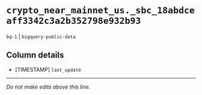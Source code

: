 # `crypto_near_mainnet_us._sbc_18abdceaff3342c3a2b352798e932b93`
`bq-1` | `bigquery-public-data`

## Column details
* [TIMESTAMP] `last_update`

-------------------------------------------------------------------------------
*Do not make edits above this line.*
